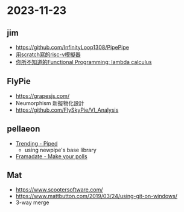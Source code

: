 # 2023-11-23

## jim

- https://github.com/InfinityLoop1308/PipePipe
- [用scratch寫的risc-v模擬器](https://experiments.turbowarp.org/next/892602496)
- [你所不知道的Functional Programming: lambda calculus](https://hackmd.io/@jim9292/Hk_iT9Igp)

## FlyPie

- https://grapesjs.com/
- Neumorphism 新擬物化設計
- https://github.com/FlySkyPie/VI_Analysis

## pellaeon

- [Trending - Piped](https://piped.video/trending)
    - using newpipe's base library
- [Framadate - Make your polls](https://framadate.org/abc/en/)

## Mat

- https://www.scootersoftware.com/
- https://www.mattbutton.com/2019/03/24/using-git-on-windows/
- 3-way merge

